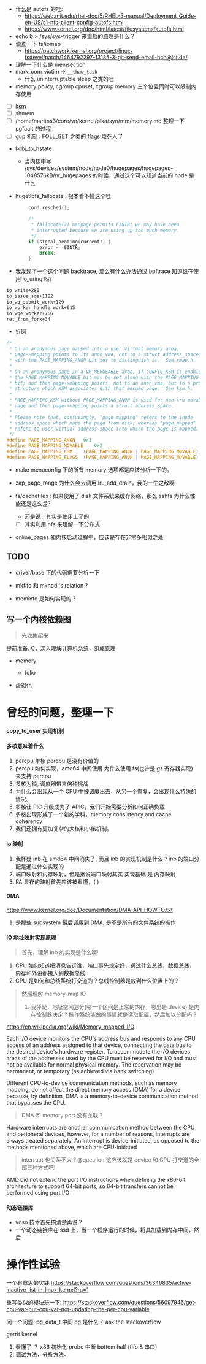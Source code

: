 - 什么是 autofs 的哇:
  - https://web.mit.edu/rhel-doc/5/RHEL-5-manual/Deployment_Guide-en-US/s1-nfs-client-config-autofs.html
  - https://www.kernel.org/doc/html/latest/filesystems/autofs.html
- echo b > /sys/sys-trigger 来重启的原理是什么？
- 调查一下 fs/iomap
  - https://patchwork.kernel.org/project/linux-fsdevel/patch/1464792297-13185-3-git-send-email-hch@lst.de/
- 理解一下什么是 memsection
- mark_oom_victim -> `__thaw_task`
  - 什么 uninterruptable sleep 之类的哇
- memory policy, cgroup cpuset, cgroup memory 三个位置同时可以限制内存使用

- [ ] ksm
- [ ] shmem
- [ ] /home/maritns3/core/vn/kernel/plka/syn/mm/memory.md 整理一下 pgfault 的过程
- [ ] gup 机制 : FOLL_GET 之类的 flags 烦死人了

- kobj_to_hstate
  - 当内核中写 /sys/devices/system/node/node0/hugepages/hugepages-1048576kB/nr_hugepages 的时候，通过这个可以知道当前的 node 是什么

- hugetlbfs_fallocate : 根本看不懂这个哇
```c
        cond_resched();

        /*
         * fallocate(2) manpage permits EINTR; we may have been
         * interrupted because we are using up too much memory.
         */
        if (signal_pending(current)) {
            error = -EINTR;
            break;
        }
```

- 我发现了一个这个问题 backtrace, 那么有什么办法通过 bpftrace 知道谁在使用 io_uring 吗?
```txt
io_write+280
io_issue_sqe+1182
io_wq_submit_work+129
io_worker_handle_work+615
io_wqe_worker+766
ret_from_fork+34
```

- 折磨
```c
/*
 * On an anonymous page mapped into a user virtual memory area,
 * page->mapping points to its anon_vma, not to a struct address_space;
 * with the PAGE_MAPPING_ANON bit set to distinguish it.  See rmap.h.
 *
 * On an anonymous page in a VM_MERGEABLE area, if CONFIG_KSM is enabled,
 * the PAGE_MAPPING_MOVABLE bit may be set along with the PAGE_MAPPING_ANON
 * bit; and then page->mapping points, not to an anon_vma, but to a private
 * structure which KSM associates with that merged page.  See ksm.h.
 *
 * PAGE_MAPPING_KSM without PAGE_MAPPING_ANON is used for non-lru movable
 * page and then page->mapping points a struct address_space.
 *
 * Please note that, confusingly, "page_mapping" refers to the inode
 * address_space which maps the page from disk; whereas "page_mapped"
 * refers to user virtual address space into which the page is mapped.
 */
#define PAGE_MAPPING_ANON   0x1
#define PAGE_MAPPING_MOVABLE    0x2
#define PAGE_MAPPING_KSM    (PAGE_MAPPING_ANON | PAGE_MAPPING_MOVABLE)
#define PAGE_MAPPING_FLAGS  (PAGE_MAPPING_ANON | PAGE_MAPPING_MOVABLE)
```

- make menuconfig 下的所有 memory 选项都是应该分析一下的。
- zap_page_range 为什么会去调用 lru_add_drain，我的一生之敌啊

- fs/cachefiles : 如果使用了 disk 文件系统来缓存网络，那么 sshfs 为什么性能还是这么差?
  - 还是说，其实是使用上了的
  - [ ] 其实利用 nfs 来理解一下分布式
- online_pages 和内核启动过程中，应该是存在非常多相似之处

## TODO
- driver/base 下的代码需要分析一下

- mkfifo 和 mknod 's relation ?

- meminfo 是如何实现的？

## 写一个内核依赖图
> 先收集起来

提前准备: C，深入理解计算机系统，组成原理

- memory
  - folio

- 虚拟化



# 曾经的问题，整理一下

#### copy_to_user 实现机制

#### 多核意味着什么
1. percpu 单核 percpu 是没有价值的
2. percpu 如何实现，amd64 中间使用 为什么使用 fs(也许是 gs 寄存器实现) 来支持 percpu
3. 多核为锁, 调度器带来何种挑战
4. 为什么会出现从一个 CPU 中被调度出去，从另一个恢复，会出现什么特殊的情况。
5. 多核让 PIC 升级成为了 APIC，我们开始需要分析如何正确负载
6. 多核出现形成了一个新的学科，memory consistency and cache coherency
7. 我们还拥有更加复杂的大核和小核机制。

#### io 映射
1. 我怀疑 inb 在 amd64 中间消失了, 而且 inb 的实现机制是什么 ? inb 的端口分配是通过什么实现的
2. 端口映射和内存映射，但是据说端口映射其实 实现基础 是 内存映射
3. PA 显存的映射首先应该被看懂，( )

#### DMA
https://www.kernel.org/doc/Documentation/DMA-API-HOWTO.txt

1. 是那些 subsystem 最后调用到 DMA, 是不是所有的文件系统的操作

#### IO 地址映射实现原理
> 首先，理解 inb 的实现是什么啊!
1. CPU 如何知道把消息告诉谁，端口事先规定好，通过什么总线，数据总线，内存和外设都接入到数据总线
2. CPU 是如何和总线系统打交道的 ? 总线控制器是放到什么位置上的 ?

> 然后理解 memory-map IO
> 1. 我怀疑，地址空间划分(哪一个区间是正常的内存，哪里是 device) 是内存控制器决定 ? 操作系统能做的事情就是读取配置，然后加以分配吗 ?

https://en.wikipedia.org/wiki/Memory-mapped_I/O

Each I/O device monitors the CPU's address bus and responds to any CPU access of an address assigned to that device, connecting the data bus to the desired device's hardware register. To accommodate the I/O devices, areas of the addresses used by the CPU must be reserved for I/O and must not be available for normal physical memory. The reservation may be permanent, or temporary (as achieved via bank switching)

Different CPU-to-device communication methods, such as memory mapping, do not affect the direct memory access (DMA) for a device, because, by definition, DMA is a memory-to-device communication method that bypasses the CPU.
> DMA 和 memory port 没有关联 ?

Hardware interrupts are another communication method between the CPU and peripheral devices, however, for a number of reasons, interrupts are always treated separately. An interrupt is device-initiated, as opposed to the methods mentioned above, which are CPU-initiated
> interrupt 也关系不大 ?
> @question 这应该就是 device 和 CPU 打交道的全部三种方式吧!

AMD did not extend the port I/O instructions when defining the x86-64 architecture to support 64-bit ports, so 64-bit transfers cannot be performed using port I/O


#### 动态链接库
- vdso 技术首先搞清楚再说 ?
- 一个动态链接库在 ssd 上，当一个程序运行的时候，将其加载到内存中间，然后

# 操作性试验
一个有意思的实践
https://stackoverflow.com/questions/36346835/active-inactive-list-in-linux-kernel?rq=1

重写类似的模块玩一下:
https://stackoverflow.com/questions/56097946/get-cpu-var-put-cpu-var-not-updating-the-per-cpu-variable

问一个问题: pg_data_t 中间 pg 是什么？ ask the stackoverflow


gerrit kernel
1. 看懂了 ？ x86  初始化 probe 中断 bottom half (fifo & 串口)
2. 调试方法，分析方法。
